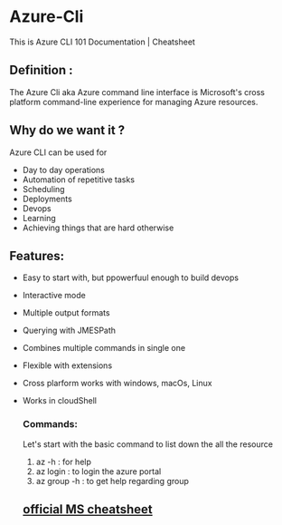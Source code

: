 # Azure-Cli
This is Azure CLI 101 Documentation | Cheatsheet

## Definition :

The Azure Cli aka Azure command line interface is Microsoft's cross platform command-line experience for managing Azure resources.

## Why do we want it ?

Azure CLI can be used for 
* Day to day operations
* Automation of repetitive tasks
* Scheduling
* Deployments
* Devops
* Learning
* Achieving things that are hard otherwise

## Features: 
* Easy to start with, but ppowerfuul enough to build devops
* Interactive mode
* Multiple output formats
* Querying with JMESPath
* Combines multiple commands in single one
* Flexible with extensions
* Cross plarform works with windows, macOs, Linux
* Works in cloudShell

  ### Commands:

  Let's start with the basic command to list down the all the resource

  1. az -h : for help
  2. az login : to login the azure portal
  3. az group -h : to get help regarding group

  ## [official MS cheatsheet](https://learn.microsoft.com/en-us/cli/azure/reference-index?view=azure-cli-latest)


